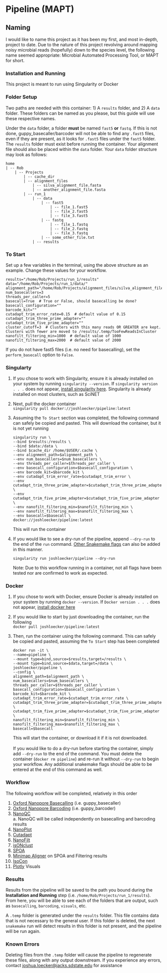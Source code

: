 # Pipeline (MAPT)

## Naming
I would like to name this project as it has been my first, and most in-depth, project to date. 
Due to the nature of this project revolving around mapping noisy microbial reads (hopefully) down to the species level, 
the following name seemed appropriate: Microbial Automated Processing Tool, or MAPT for short.

### Installation and Running
This project is meant to run using Singularity or Docker
### Folder Setup
Two paths are needed with this container: 1) A `results` folder, and 2) A `data` folder. These folders can be named as you please, but this guide will use these respective names.  

Under the `data` folder, a folder **must** be named `fast5` **or** `fastq`. If this is not done, guppy_basecaller/barcoder will not be able to find any 
`.fast5` files, even if they are present, as it looks for `.fast5` files under the `fast5` folder.
The `results` folder must exist before running the container. Your alignment file should also be placed within the `data` folder.
Your `data` folder structure may look as follows:
```
home
| -- Rob
    | -- Projects
        | -- cache_dir
        | -- alignment_files
            | -- silva_alignment_file.fasta
            | -- another_alignment_file.fasta
        | -- run_1
            | -- data
                | -- fast5
                    | -- file_1.fast5
                    | -- file_2.fast5
                    | -- file_3.fast5
                | -- fastq
                    | -- file_1.fastq
                    | -- file_2.fastq
                    | -- file_3.fastq
                | -- some_other_file.txt
            | -- results
```

### To Start
Set up a few variables in the terminal, using the above structure as an example. 
Change these values for your workflow.

    results="/home/Rob/Projects/run_1/results"
    data="/home/Rob/Projects/run_1/data/"
    alignment_path="/home/Rob/Projects/alignment_files/silva_alignment_file.fasta"
    num_basecallers=3
    threads_per_caller=5
    basecall=True  # True or False, should basecalling be done?
    basecall_configuration=""
    barcode_kit=""
    cutadapt_trim_error_rate=0.15  # default value of 0.15
    cutadapt_trim_three_prime_adapter=""
    cutadapt_trim_five_prime_adapter=""
    cluster_cutoff=3  # Clusters with this many reads OR GREATER are kept. Clusters with fewer are moved to /results/.temp/TooFewReadsInCluster
    nanofilt_filtering_min=1000  # default value of 1000
    nanofilt_filtering_max=2000  # default value of 2000
    

   If you do not have fast5 files (i.e. no need for basecalling), set the `perform_basecall` option to `False`.
  
   
### Singularty
1. If you chose to work with Singularity, ensure it is already installed on your system by running `singularity --version`. 
   If `singularity version . . .` does not appear, [install singularity here](https://singularity.lbl.gov/install-linux). 
   Singularity is already installed on most clusters, such as SciNET

2. Next, pull the docker container  
    `singularity pull docker://joshloecker/pipeline:latest`

4. Assuming the `To Start` section was completed, the following command
can safely be copied and pasted. This will download the container, but it is
not yet running
    ```
    singularity run \
    --bind $results:/results \
    --bind $data:/data \
    --bind $cache_dir /home/$USER/.cache \
    --env alignment_path=$alignment_path \
    --env num_basecallers=$num_basecallers \
    --env threads_per_caller=$threads_per_caller \
    --env basecall_configuration=$basecall_configuration \
    --env barcode_kit=$barcode_kit \
    --env cutadapt_trim_error_rate=$cutadapt_trim_error \
    --env cutadapt_trim_three_prime_adapter=$cutadapt_trim_three_prime_adapter \
    --env cutadapt_trim_five_prime_adapter=$cutadapt_trim_five_prime_adapter \
    --env nanofilt_filtering_min=$nanofilt_filtering_min \
    --env nanofilt_filtering_max=$nanofilt_filtering_max \
    --env basecall=$basecall \
    docker://joshloecker/pipeline:latest
	```
   
    This will run the container

4. If you would like to see a dry-run of the pipeline, append `--dry-run`
to the end of the `run` command. [Other Snakemake flags](https://snakemake.readthedocs.io/en/stable/executing/cli.html)
can also be added in this manner.  
   ```
   singularity run joshloecker/pipeline --dry-run
   ```
    Note: Due to this workflow running in a container, not all flags have been tested
    nor are confirmed to work as expected.  
   
   
### Docker
1. If you chose to work with Docker, ensure Docker is already installed on your 
system by running `docker --version`. If `Docker version . . .` does not appear,
[install docker here](https://docs.docker.com/get-docker/)  

2. If you would like to start by just downloading the container, run the following  
    ```docker pull joshloecker/pipeline:latest```

2. Then, run the container using the following command. This can safely be copied
and pasted, assuming the `To Start` step has been completed
    ```
    docker run -it \
    --name=pipeline \
    --mount type=bind,source=$results,target=/results \
    --mount type=bind,source=$data,target=/data \
    joshloecker/pipeline \
    --config \
    alignment_path=$alignment_path \
    num_basecallers=$num_basecallers \
    threads_per_caller=$threads_per_caller \
    basecall_configuration=$basecall_configuration \
    barcode_kit=$barcode_kit \
    cutadapt_trim_error_rate=$cutadapt_trim_error_rate \
    cutadapt_trim_three_prime_adapter=$cutadapt_trim_three_prime_adapter \
    cutadapt_trim_five_prime_adapter=$cutadapt_trim_five_prime_adapter \
    nanofilt_filtering_min=$nanofilt_filtering_min \
    nanofilt_filtering_max=$nanofilt_filtering_max \
    basecall=$basecall
    ```
    This will start the container, or download it if it is not downloaded.
    <br><br>
    If you would like to do a dry-run before starting the container, simply add `--dry-run` to the end of the command.
    You must delete the container (`docker rm pipeline`) and re-run it without `--dry-run` to begin your workflow.
    Any additional snakemake flags should be able to be entered at the end of 
    this command as well.

### Workflow
The following workflow will be completed, relatively in this order
1. [Oxford Nanopore Basecalling](https://community.nanoporetech.com/protocols/Guppy-protocol/v/gpb_2003_v1_revt_14dec2018) (i.e. guppy_basecaller)
2. [Oxford Nanopore Barcoding](https://community.nanoporetech.com/protocols/Guppy-protocol/v/gpb_2003_v1_revt_14dec2018) (i.e. guppy_barcoder)
3. [NanoQC](https://github.com/wdecoster/nanoQC)  
    a. NanoQC will be called independently on basecalling and barcoding results
4. [NanoPlot](https://www.google.com/url?sa=t&rct=j&q=&esrc=s&source=web&cd=&cad=rja&uact=8&ved=2ahUKEwiz89ql2cHsAhUjAp0JHUVoCFAQFjAAegQIARAC&url=https%3A%2F%2Fgithub.com%2Fwdecoster%2FNanoPlot&usg=AOvVaw00LEGNovoQzjS5KCUxwD0v)
5. [Cutadapt](https://cutadapt.readthedocs.io/en/stable/)
6. [NanoFilt](https://www.google.com/url?sa=t&rct=j&q=&esrc=s&source=web&cd=&cad=rja&uact=8&ved=2ahUKEwigp9S92cHsAhWSLc0KHYp8C-oQFjAAegQIBBAC&url=https%3A%2F%2Fgithub.com%2Fwdecoster%2Fnanofilt&usg=AOvVaw20npdGb-VRvmFH1SY6-P6C)
7. [isONclust](https://github.com/ksahlin/isONclust)
8. [SPOA](https://github.com/rvaser/spoa)
9. [Minimap Aligner](https://www.google.com/url?sa=t&rct=j&q=&esrc=s&source=web&cd=&cad=rja&uact=8&ved=2ahUKEwjUtqXD2cHsAhVCGM0KHYsKAqcQFjAAegQIARAC&url=https%3A%2F%2Fgithub.com%2Flh3%2Fminimap2&usg=AOvVaw3UvK2vgr0fj_4GS68K8V26) on SPOA and Filtering results
10. [IsoCon](https://github.com/ksahlin/IsoCon)
11. [Plotly](https://pypi.org/project/plotly/) Visuals

### Results
Results from the pipeline will be saved to the path you bound during the **Installation and Running** step (i.e. `/home/Rob/Projects/run_1/results`). 
From here, you will be able to see each of the folders that are output, such as `basecalling`, `barcoding`, `visuals`, etc.

A `.temp` folder is generated under the `results` folder. This file contains data that is not necessary to the general user.
If this folder is deleted, the next `snakemake` run will detect results in this folder is not present, and the pipeline will be run again.

### Known Errors
Deleting files from the `.temp` folder will cause the pipeline to regenerate these files, along with any output downstream.
If you experience any errors, contact [joshua.loecker@jacks.sdstate.edu](mailto:joshua.loecker@jacks.sdstate.edu) for assistance

<!--stackedit_data:
eyJoaXN0b3J5IjpbOTIyMDg4NzE1XX0=
-->
